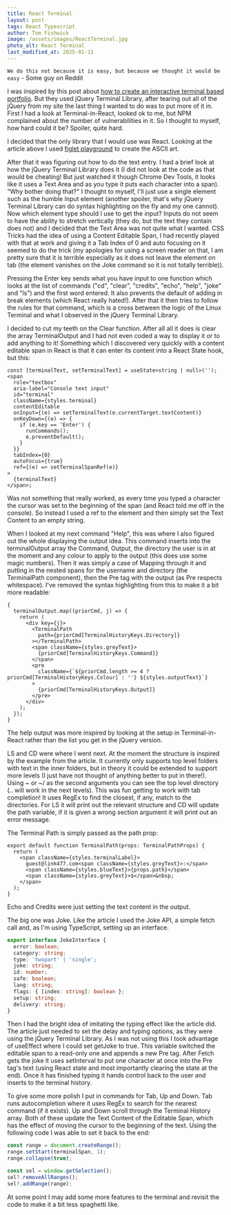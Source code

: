 ```yaml
---
title: React Terminal
layout: post
tags: React Typescript
author: Tom Fishwick
image: /assets/images/ReactTerminal.jpg
photo_alt: React Terminal
last_modified_at: 2025-01-11
---
```


`We do this not because it is easy, but because we thought it would be easy` - Some guy on Reddit

I was inspired by this post about [how to create an interactive terminal based portfolio](https://www.freecodecamp.org/news/how-to-create-interactive-terminal-based-portfolio/).
But they used jQuery Terminal Library, after tearing out all of the jQuery from my site the last thing I wanted to do was to put more of it in.
First I had a look at Terminal-in-React, looked ok to me, but NPM complained about the number of vulnerabilities in it.
So I thought to myself, how hard could it be?
Spoiler, quite hard.

I decided that the only library that I would use was React.
Looking at the article above I used [figlet playground](https://patorjk.com/software/taag/) to create the ASCII art.

After that it was figuring out how to do the text entry.
I had a brief look at how the jQuery Terminal Library does it (I did not look at the code as that would be cheating! But just watched it though Chrome Dev Tools, it looks like it uses a Text Area and as you type it puts each character into a span).
"Why bother doing that?" I thought to myself, I'll just use a single element such as the humble Input element (another spoiler, that's why jQuery Terminal Library can do syntax highlighting on the fly and my one cannot).
Now which element type should I use to get the input?
Inputs do not seem to have the ability to stretch vertically (they do, but the text they contain does not) and I decided that the Text Area was not quite what I wanted.
CSS Tricks had the idea of using a Content Editable Span, I had recently played with that at work and giving it a Tab Index of 0 and auto focusing on it seemed to do the trick (my apologies for using a screen reader on that, I am pretty sure that it is terrible especially as it does not leave the element on tab (the element vanishes on the Joke command so it is not totally terrible)).

Pressing the Enter key sends what you have input to one function which looks at the list of commands ("cd", "clear", "credits", "echo", "help", "joke" and "ls") and the first word entered.
It also prevents the default of adding in break elements (which React really hated!).
After that it then tries to follow the rules for that command, which is a cross between the logic of the Linux Terminal and what I observed in the jQuery Terminal Library.

I decided to cut my teeth on the Clear function.
After all all it does is clear the array TerminalOutput and I had not even coded a way to display it or to add anything to it!
Something which I discovered very quickly with a content editable span in React is that it can enter its content into a React State hook, but this:

```tsx
const [terminalText, setTerminalText] = useState<string | null>('');
<span
  role="textbox"
  aria-label="Console text input"
  id="terminal"
  className={styles.terminal}
  contentEditable
  onInput={(e) => setTerminalText(e.currentTarget.textContent)}
  onKeyDown={(e) => {
    if (e.key == 'Enter') {
      runCommands();
      e.preventDefault();
    }
  }}
  tabIndex={0}
  autoFocus={true}
  ref={(e) => setTerminalSpanRef(e)}
>
  {terminalText}
</span>;
```

Was not something that really worked, as every time you typed a character the cursor was set to the beginning of the span (and React told me off in the console).
So instead I used a ref to the element and then simply set the Text Content to an empty string.

When I looked at my next command "Help", this was where I also figured out the whole displaying the output idea.
This command inserts into the terminalOutput array the Command, Output, the directory the user is in at the moment and any colour to apply to the output (this does use some magic numbers).
Then it was simply a case of Mapping through it and putting in the nested spans for the username and directory (the TerminalPath component), then the Pre tag with the output (as Pre respects whitespace).
I've removed the syntax highlighting from this to make it a bit more readable:

```tsx
{
  terminalOutput.map((priorCmd, j) => {
    return (
      <div key={j}>
        <TerminalPath
          path={priorCmd[TerminalHistoryKeys.Directory]}
        ></TerminalPath>
        <span className={styles.greyText}>
          {priorCmd[TerminalHistoryKeys.Command]}
        </span>
        <pre
          className={`${priorCmd.length >= 4 ? priorCmd[TerminalHistoryKeys.Colour] : ''} ${styles.outputText}`}
        >
          {priorCmd[TerminalHistoryKeys.Output]}
        </pre>
      </div>
    );
  });
}
```

The help output was more inspired by looking at the setup in Terminal-in-React rather than the list you get in the jQuery version.

LS and CD were where I went next.
At the moment the structure is inspired by the example from the article.
It currently only supports top level folders with text in the inner folders, but in theory it could be extended to support more levels (I just have not thought of anything better to put in there!).
Using ~ or ~/ as the second arguments you can see the top level directory (.. will work in the next levels).
This was fun getting to work with tab completion!
It uses RegEx to find the closest, if any, match to the directories.
For LS it will print out the relevant structure and CD will update the path variable, if it is given a wrong section argument it will print out an error message.

The Terminal Path is simply passed as the path prop:

```tsx
export default function TerminalPath(props: TerminalPathProps) {
  return (
    <span className={styles.terminalLabel}>
      guest@link477.com<span className={styles.greyText}>:</span>
      <span className={styles.blueText}>{props.path}</span>
      <span className={styles.greyText}>$</span>&nbsp;
    </span>
  );
}
```

Echo and Credits were just setting the text content in the output.

The big one was Joke.
Like the article I used the Joke API, a simple fetch call and, as I'm using TypeScript, setting up an interface.

```ts
export interface JokeInterface {
  error: boolean;
  category: string;
  type: 'twopart' | 'single';
  joke: string;
  id: number;
  safe: boolean;
  lang: string;
  flags: { [index: string]: boolean };
  setup: string;
  delivery: string;
}
```

Then I had the bright idea of imitating the typing effect like the article did.
The article just needed to set the delay and typing options, as they were using the jQuery Terminal Library.
As I was not using this I took advantage of useEffect where I could set getJoke to true.
This variable switched the editable span to a read-only one and appends a new Pre tag.
After Fetch gets the joke it uses setInterval to put one character at once into the Pre tag's text (using React state and most importantly clearing the state at the end).
Once it has finished typing it hands control back to the user and inserts to the terminal history.

To give some more polish I put in commands for Tab, Up and Down.
Tab runs autocompletion where it uses RegEx to search for the nearest command (if it exists).
Up and Down scroll through the Terminal History array.
Both of these update the Text Content of the Editable Span, which has the effect of moving the cursor to the beginning of the text.
Using the following code I was able to set it back to the end:

```ts
const range = document.createRange();
range.setStart(terminalSpan, 1);
range.collapse(true);

const sel = window.getSelection();
sel?.removeAllRanges();
sel?.addRange(range);
```

At some point I may add some more features to the terminal and revisit the code to make it a bit less spaghetti like.

